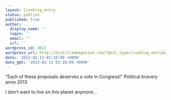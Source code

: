 ```yaml
---
layout: liveblog_entry
status: publish
published: true
author:
  display_name: ''
  login: ''
  email: ''
  url: ''
wordpress_id: 3621
wordpress_url: http://distilledmagazine.com/?post_type=liveblog_entry&#038;p=3621
date: '2013-02-13 03:10:09 +0000'
date_gmt: '2013-02-13 03:10:09 +0000'
---
```

<p>"Each of these proposals deserves a vote in Congress!" Political bravery anno 2013.</p>
<p>I don't want to live on this planet anymore...</p>
